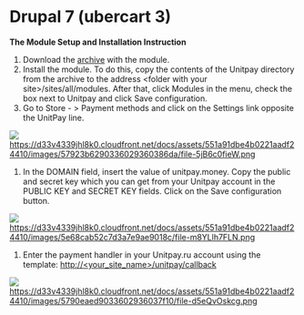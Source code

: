 # Drupal 7 \(ubercart 3\)

**The Module Setup and Installation Instruction**

1. Download the [archive](https://github.com/unitpay/ubercart-module/archive/v2.0.1.zip) with the module.
2. Install the module. To do this, copy the contents of the Unitpay directory from the archive to the address &lt;folder with your site&gt;/sites/all/modules. After that, click Modules in the menu, check the box next to Unitpay and click Save configuration.
3. Go to Store - &gt; Payment methods and click on the Settings link opposite the UnitPay line.

![](https://gblobscdn.gitbook.com/assets%2Fdokumentacziya%2F-M9xezG_6tZ_3GRmvyig%2F-M9y3QKaP1wN06T8Z8mV%2F0.png?alt=media)https://d33v4339jhl8k0.cloudfront.net/docs/assets/551a91dbe4b0221aadf24410/images/57923b6290336029360386da/file-5jB6c0fieW.png

1. In the DOMAIN field, insert the value of unitpay.money. Copy the public and secret key which you can get from your Unitpay account in the PUBLIC KEY and SECRET KEY fields. Click on the Save configuration button.

![](https://gblobscdn.gitbook.com/assets%2Fdokumentacziya%2F-M9xezG_6tZ_3GRmvyig%2F-M9y3QKbVw9L5lgQ8maC%2F1.png?alt=media)https://d33v4339jhl8k0.cloudfront.net/docs/assets/551a91dbe4b0221aadf24410/images/5e68cab52c7d3a7e9ae9018c/file-m8YLlh7FLN.png

1. Enter the payment handler in your Unitpay.ru account using the template: [http://&lt;your\_site\_name&gt;/unitpay/callback](http://%3Cyour_site_name%3E/unitpay/callback)​

![](https://gblobscdn.gitbook.com/assets%2Fdokumentacziya%2F-M9xezG_6tZ_3GRmvyig%2F-M9y3QKcOr1imlqNBXq2%2F2.png?alt=media)https://d33v4339jhl8k0.cloudfront.net/docs/assets/551a91dbe4b0221aadf24410/images/5790eaed9033602936037f10/file-d5eQvOskcg.png

